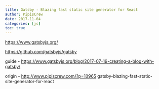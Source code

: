 ```yaml
---
title: Gatsby - Blazing fast static site generator for React
author: PipisCrew
date: 2017-11-04
categories: [js]
toc: true
---
```


https://www.gatsbyjs.org/

https://github.com/gatsbyjs/gatsby

guide - https://www.gatsbyjs.org/blog/2017-07-19-creating-a-blog-with-gatsby/

origin - http://www.pipiscrew.com/?p=10965 gatsby-blazing-fast-static-site-generator-for-react
